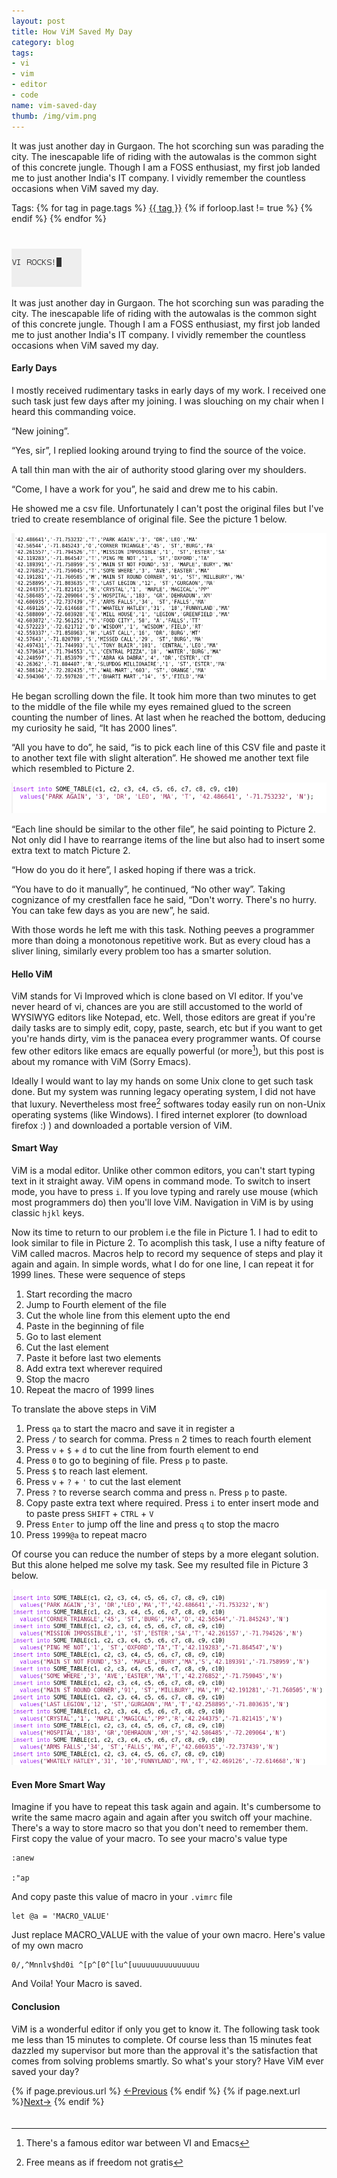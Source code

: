 ```yaml
---
layout: post
title: How ViM Saved My Day
category: blog
tags: 
- vi
- vim
- editor
- code
name: vim-saved-day
thumb: /img/vim.png
---
```


<link rel="stylesheet" href="../css/post.css" />

It was just another day in Gurgaon. The hot scorching sun was parading the city. The inescapable life of riding with the autowalas is the common sight of this concrete jungle.       Though I am a FOSS enthusiast, my first job landed me to just another India's IT company. I vividly remember the countless occasions when ViM saved my day.
<!-- truncate_here -->

<div>Tags: {% for tag in page.tags %} <a class="mytag" href="/tag/{{ tag }}" title="View posts tagged with &quot;{{ tag }}&quot;">{{ tag }}</a>  {% if forloop.last != true %} {% endif %} {% endfor %} </div>
<div style="clear:both;padding-top:20px;padding-bottom:20px;"></div>

<div>
<img src="/../img/vim.png" class="thumb">
<p>
It was just another day in Gurgaon. The hot scorching sun was parading the city. The inescapable life of riding with the autowalas is the common sight of this concrete jungle.       Though I am a FOSS enthusiast, my first job landed me to just another India's IT company. I vividly remember the countless occasions when ViM saved my day.
</p>
</div>

#### Early Days

I mostly received rudimentary tasks in early days of my work. I received one such task just few days after my joining. I was slouching on my chair when I heard this commanding voice.

“New joining”.

“Yes, sir”,  I replied looking around trying to find the source of the voice.

A tall thin man with the air of authority stood glaring over my shoulders.

“Come, I have a work for you”, he said and drew me to his cabin.  

He showed me a csv file. Unfortunately I can't post the original files but I've tried to create resemblance of original file. See the picture 1 below.

![Picture1](/img/figure1.png "The CSV file")

He began scrolling down the file. It took him more than two minutes to get to the middle of the file while my eyes remained glued to the screen counting the number of lines. At last when he reached the bottom, deducing my curiosity he said, “It has 2000 lines”.

“All you have to do”, he said, “is to pick each line of this CSV file and paste it to another text file with slight alteration”. He showed me another text file which resembled to Picture 2. 
 
![Picture2](/img/figure2.png "The SQL File")

“Each line should be similar to the other file”, he said pointing to Picture 2.  Not only did I have to rearrange items of the line but also had to insert some extra text to match Picture 2. 

“How do you do it here”, I asked hoping if there was a trick.

“You have to do it manually”, he continued, “No other way”. Taking cognizance of my crestfallen face he said, “Don't worry. There's no hurry. You can take few days as you are new”, he said. 

With those words he left me with this task. Nothing peeves a programmer more than doing a monotonous repetitive work. But as every cloud has a sliver lining, similarly every problem too has a smarter solution.

####  Hello ViM

ViM stands for Vi Improved which is clone based on VI editor. If you've never heard of vi, chances are you are still accustomed to the world of WYSIWYG editors like Notepad, etc. Well, those editors are great if you're daily tasks are to simply edit, copy, paste, search, etc but if you want to get you're hands dirty, vim is the panacea every programmer wants. Of course few other editors like emacs are equally powerful (or more[^1]), but this post is about my romance with ViM (Sorry Emacs). 

Ideally I would want to lay my hands on some Unix clone to get such task done. But my system was running legacy operating system, I did not have that luxury. Nevertheless most free[^2] softwares today easily run on non-Unix operating systems (like Windows). I fired internet explorer (to download firefox :) ) and downloaded a portable version of ViM.

#### Smart Way

ViM is a modal editor. Unlike other common editors, you can't start typing text in it straight away. ViM opens in command mode. To switch to insert mode, you have to press `i`. If you love typing and rarely use mouse (which most programmers do) then you'll love ViM. Navigation in ViM is by using classic `hjkl` keys. 

Now its time to return to our problem i.e the file in Picture 1. I had to edit to look similar to file in Picture 2. To acomplish this task, I use a nifty feature of ViM called macros. Macros help to record my sequence of steps and play it again and again. In simple words, what I do for one line, I can repeat it for 1999 lines. These were sequence of steps

1. Start recording the macro
2. Jump to Fourth element of the file
3. Cut the whole line from this element upto the end
4. Paste in the beginning of file
5. Go to last element
6. Cut the last element 
7. Paste it before last two elements
8. Add extra text wherever required 
9. Stop the macro
10. Repeat the macro of 1999 lines

To translate the above steps in ViM

1. Press `qa` to start the macro and save it in register a
2. Press `/` to search for comma. Press `n` 2 times to reach fourth element
3. Press `v` + `$` + `d` to cut the line from fourth element to end
4. Press `0` to go to begining of file. Press `p` to paste.
5. Press `$` to reach last element. 
6. Press `v` + `?` + `'` to cut the last element
7. Press `?` to reverse search comma and press `n`. Press `p` to paste.  
8. Copy paste extra text where required. Press `i` to enter insert mode and to paste  press `SHIFT` + `CTRL` + `V`
9. Press `Enter` to jump off the line and press `q` to stop the macro
10. Press `1999@a` to repeat macro

Of course you can reduce the number of steps by a more elegant solution. But this alone helped me solve my task. See my resulted file in Picture 3 below. 

![Picture3](/img/figure3.png "The Result")

#### Even More Smart Way

Imagine if you have to repeat this task again and again. It's cumbersome to write the same macro again and again after you switch off your machine. There's a way to store macro so that you don't need to remember them. First copy the value of your macro. To see your macro's value type

	:anew

	:"ap

And copy paste this value of macro in your `.vimrc` file 

	let @a = 'MACRO_VALUE'

Just replace MACRO_VALUE with the value of your own macro. Here's value of my own macro 

	0/,^Mnnlv$hd0i ^[p^[0^[lu^[uuuuuuuuuuuuuuu


And Voila! Your Macro is saved. 

#### Conclusion

ViM is a wonderful editor if only you get to know it. The following task took me less than 15 minutes to complete. Of course less than 15 minutes feat dazzled my supervisor but more than the approval it's the satisfaction that comes from solving problems smartly. So what's your story? Have ViM ever saved your day? 

<nav class="pagination clear" style="padding-bottom:20px;">
{% if page.previous.url %} <a class="prev-item" href="{{page.previous.url}}" title="Previous Post: {{page.previous.title}}">&larr;Previous</a>   {% endif %}  {% if page.next.url %}<a class="next-item" href="{{page.next.url}}" title="Next Post: {{page.next.title}}">Next&rarr;</a> 	{% endif %}
</nav>

[^1]: There's a famous editor war between VI and Emacs
[^2]: Free means as if freedom not gratis


